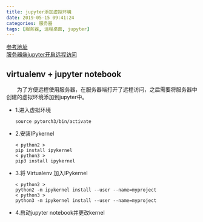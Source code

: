 ```yaml
---
title: jupyter添加虚拟环境
date: 2019-05-15 09:41:24
categories: 服务器
tags: [服务器, 远程桌面, jupyter]
---
```

[参考地址](https://www.jianshu.com/p/0432155d1bef)  
[服务器端jupyter开启远程访问](https://blog.csdn.net/simple_the_best/article/details/77005400)  

## virtualenv + jupyter notebook

&emsp;&emsp;为了方便远程使用服务器，在服务器端打开了远程访问，之后需要将服务器中创建的虚拟环境添加到jupyter中。

* 1.进入虚拟环境  

   ```shell
   source pytorch3/bin/activate
   ```

* 2.安装IPykernel

   ```shell
   < python2 >
   pip install ipykernel
   < python3 >
   pip3 install ipykernel
   ```

* 3.将 Virtualenv 加入IPykernel

    ```shell
    < python2 >
    python2 -m ipykernel install --user --name=myproject
    < python3 >
    python3 -m ipykernel install --user --name=myproject
    ```

* 4.启动jupyter notebook并更改kernel
